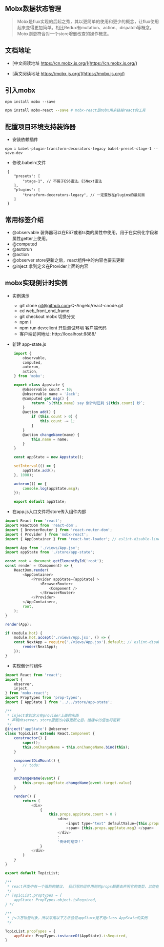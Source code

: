 
## Mobx数据状态管理

> Mobx是flux实现的后起之秀，其以更简单的使用和更少的概念，让flux使用起来变得更加简单。相比Redux有mutation、action、dispatch等概念，Mobx则更符合对一个store增删改查的操作概念。

## 文档地址

* [中文阅读地址 https://cn.mobx.js.org/](https://cn.mobx.js.org/)

* [英文阅读地址 https://mobx.js.org/](https://mobx.js.org/)

## 引入mobx

```
npm install mobx --save
```

```bash
npm install mobx-react --save # mobx-react是mobx用来链接react的工具
```

## 配置项目环境支持装饰器

* 安装依赖插件

```
npm i babel-plugin-transform-decorators-legacy babel-preset-stage-1 --save-dev
```

* 修改.babelrc文件

```.babelrc
 {
    "presets": [
        "stage-1", // 不属于ES6语法，ESNext语法
    ],
    "plugins": [
        "transform-decorators-legacy", // 一定要放在plugins的最前面
    ]
 }

```

## 常用标签介绍

* @observable 装饰器可以在ES7或者ts类的属性中使用，用于在实例化字段和属性getter上使用。
* @computed
* @autorun
* @action
* @observer  store更新之后，react组件中的内容也要去更新
* @inject 拿到定义在Provider上面的内容

## mobx实现倒计时实例

* 实例演示
    * git clone git@github.com:Q-Angelo/react-cnode.git
    * cd web_front_end_frame
    * git checkout mobx 切换分支
    * npm i
    * npm run dev:client 开启测试环境 客户端代码
    * 客户端访问地址: http://localhost:8888/

* 新建 app-state.js

```js
    import {
        observable,
        computed,
        autorun,
        action,
    } from 'mobx';

    export class Appstate {
        @observable count = 10;
        @observable name = 'Jack';
        @computed get msg() {
            return `${this.name} say 倒计时还剩 ${this.count} 秒`;
        }
        @action add() {
            if (this.count > 0) {
                this.count -= 1;
            }
        }
        @action changeName(name) {
            this.name = name;
        }
    }

    const appState = new Appstate();

    setInterval(() => {
        appState.add();
    }, 1000);

    autorun(() => {
        console.log(appState.msg);
    });

    export default appState;
```

* 在app.js入口文件将store传入组件内部

```js
import React from 'react';
import ReactDom from 'react-dom';
import { BrowserRouter } from 'react-router-dom';
import { Provider } from 'mobx-react';
import { AppContainer } from 'react-hot-loader'; // eslint-disable-line

import App from './views/App.jsx';
import appState from './store/app-state';

const root = document.getElementById('root');
const render = (Component) => {
    ReactDom.render(
        <AppContainer>
            <Provider appState={appState} >
                <BrowserRouter>
                    <Component />
                </BrowserRouter>
            </Provider>
        </AppContainer>,
        root,
    );
}

render(App);

if (module.hot) {
    module.hot.accept('./views/App.jsx', () => {
    const NextApp = require('./views/App.jsx').default; // eslint-disable-line
        render(NextApp);
    });
}
```

* 实现倒计时组件

```js
import React from 'react';
import {
    observer,
    inject,
} from 'mobx-react';
import PropTypes from 'prop-types';
import { AppState } from '../../store/app-state';

/**
 * inject拿到定义在provider上面的东西
 * 声明observer，store里面的内容更新之后，组建中的值也将更新
 */
@inject('appState') @observer
class TopicList extends React.Component {
    constructor() {
        super();
        this.onChangeName = this.onChangeName.bind(this);
    }

    componentDidMount() {
        // todo:
    }

    onChangeName(event) {
        this.props.appState.changeName(event.target.value)
    }

    render() {
        return (
            <div>
                {
                    this.props.appState.count > 0 ?
                        <div>
                            <input type="text" defaultValue={this.props.appState.name} style={{ border: '1px solid #000' }} onChange={this.onChangeName} />
                            <span> {this.props.appState.msg} </span>
                        </div>
                        :
                        '倒计时结束！'
                }
            </div>
        )
    }
}

export default TopicList;

/**
 * react开发中有一个强烈的建议， 我们写的组件用到的props都要去声明它的类型，以防在写代码时候乱用props出现的一些问题。
 */
/* TopicList.proptypes = {
    appState: PropTypes.object.isRequired,
} */

/**
 * js中万物皆对象，所以采用以下方法验证appState是不是class AppState的实例
 */

TopicList.propTypes = {
    appState: PropTypes.instanceOf(AppState).isRequired,
}
```
